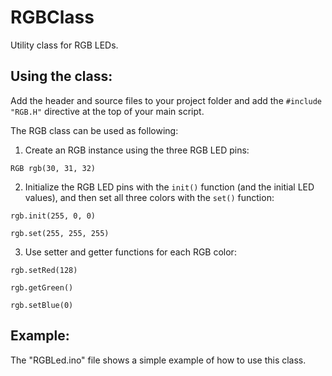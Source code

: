 # RGBClass

Utility class for RGB LEDs.

## Using the class:

Add the header and source files to your project folder and add the `#include "RGB.H"` directive at the top of your main script.

The RGB class can be used as following:

1. Create an RGB instance using the three RGB LED pins:

`RGB rgb(30, 31, 32)`

2. Initialize the RGB LED pins with the `init()` function (and the initial LED values), and then set all three colors with the `set()` function:

`rgb.init(255, 0, 0)`

`rgb.set(255, 255, 255)`

3. Use setter and getter functions for each RGB color:

`rgb.setRed(128)`

`rgb.getGreen()`

`rgb.setBlue(0)`

## Example:
The "RGBLed.ino" file shows a simple example of how to use this class.
